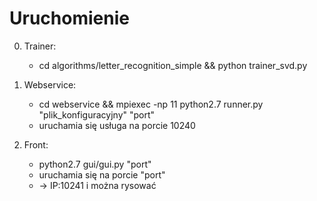 Uruchomienie
============

0. Trainer:
    * cd algorithms/letter_recognition_simple && python trainer_svd.py

1. Webservice:
    * cd webservice && mpiexec -np 11 python2.7 runner.py "plik_konfiguracyjny" "port"
    * uruchamia się usługa na porcie 10240
    
2. Front:
    * python2.7 gui/gui.py "port"
    * uruchamia się na porcie "port"
    * -> IP:10241 i można rysować